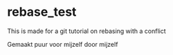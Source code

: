 # rebase_test

This is made for a git tutorial on rebasing with a conflict

Gemaakt puur voor mijzelf door mijzelf
